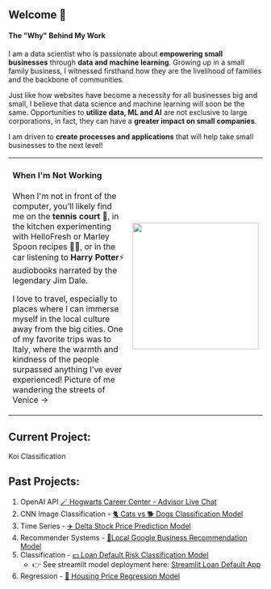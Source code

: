 ## Welcome 🤗
#### The "Why" Behind My Work

I am a data scientist who is passionate about <b>empowering small businesses</b> through <b>data and machine learning</b>. 
Growing up in a small family business, I witnessed firsthand how they are the livelihood of families and the backbone of communities.
             
Just like how websites have become a necessity for all businesses big and small, I believe that data science and machine learning will soon be the same.
Opportunities to **utilize data, ML and AI** are not exclusive to large corporations, in fact, they can have a **greater impact on small companies**.
             
I am driven to **create processes and applications** that will help take small businesses to the next level!


<div align="center">
  <table>
    <tr>
      <td align="left" width="80%">
           <h4>When I'm Not Working</h4>
           <p>
When I'm not in front of the computer, you’ll likely find me on the <b>tennis court</b> 🎾, in the kitchen experimenting with HelloFresh or Marley Spoon recipes 🧑‍🍳, or in the car listening to <b>Harry Potter</b>⚡️ audiobooks narrated by the legendary Jim Dale.
           </p>
            <p>
I love to travel, especially to places where I can immerse myself in the local culture away from the big cities. One of my favorite trips was to Italy, where the warmth and kindness of the people surpassed anything I’ve ever experienced! Picture of me wandering the streets of Venice ->
           </p>
        <p></p>
      </td>
      <td align="right" width="40%">
        <img src='https://github.com/user-attachments/assets/37bd023a-9725-44a8-b3ad-2611b452263e' width = 250>
      </td>
    </tr>
  </table>
</div>



## Current Project:

Koi Classification

## Past Projects:
1) OpenAI API [🪄 Hogwarts Career Center - Advisor Live Chat](https://github.com/annahanslc/harry-potter-careers)
1) CNN Image Classification - [🐈 Cats vs 🐕 Dogs Classification Model](https://github.com/annahanslc/cnn-cats-v-dogs)
2) Time Series - [✈️ Delta Stock Price Prediction Model](https://github.com/annahanslc/project-time-series-stocks)
3) Recommender Systems - [📍Local Google Business Recommendation Model](https://github.com/annahanslc/project-recommendation-systems)
4) Classification - [💵 Loan Default Risk Classification Model](https://github.com/annahanslc/home-credit-default-risk-project)
     - 👉 See streamlit model deployment here: [Streamlit Loan Default App](https://home-credit-app-k9pvjtot7hvwlc8mbaebgh.streamlit.app/)
5) Regression - [🏡 Housing Price Regression Model](https://github.com/annahanslc/ames-housing-data)
